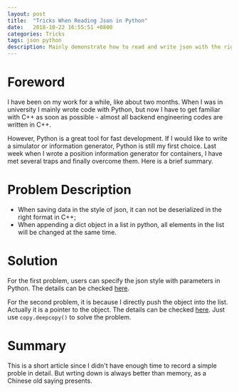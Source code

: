```yaml
---
layout: post
title:  "Tricks When Reading Json in Python"
date:   2018-10-22 16:55:51 +0800
categories: Tricks
tags: json python
description: Mainly demonstrate how to read and write json with the right format in Python. The tricks can be achieved from Google but I summarized a little bit here.
---
```


<script type="text/javascript" async src="//cdn.bootcss.com/mathjax/2.7.0/MathJax.js?config=TeX-AMS-MML_HTMLorMML"></script>
<script type="text/javascript" async src="https://cdnjs.cloudflare.com/ajax/libs/mathjax/2.7.1/MathJax.js?config=TeX-MML-AM_CHTML"></script>

# Foreword

I have been on my work for a while, like about two months. When I was in university I mainly wrote code with Python, but now I have to get familiar with C++ as soon as possible - almost all backend engineering codes are written in C++.

However, Python is a great tool for fast development. If I would like to write a simulator or information generator, Python is still my first choice. Last week when I wrote a position information generator for containers, I have met several traps and finally overcome them. Here is a brief summary.

# Problem Description

* When saving data in the style of json, it can not be deserialized in the right format in C++;
* When appending a dict object in a list in python, all elements in the list will be changed at the same time.

# Solution

For the first problem, users can specify the json style with parameters in Python. The details can be checked [here](http://www.runoob.com/python/python-json.html).

For the second problem, it is because I directly push the object into the list. Actually it is a pointer to the object. The details can be checked [here](https://blog.csdn.net/sinat_21302587/article/details/72356431). Just use ```copy.deepcopy()``` to solve the problem.

# Summary

This is a short article since I didn't have enough time to record a simple proble in detail. But wrting down is always better than memory, as a Chinese old saying presents.